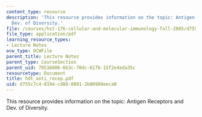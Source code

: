 ```yaml
---
content_type: resource
description: 'This resource provides information on the topic: Antigen Receptors and
  Dev. of Diversity.'
file: /courses/hst-176-cellular-and-molecular-immunology-fall-2005/d755c7c48194cd8880912b00989eeca0_hdt_anti_recep.pdf
file_type: application/pdf
learning_resource_types:
- Lecture Notes
ocw_type: OCWFile
parent_title: Lecture Notes
parent_type: CourseSection
parent_uid: 70516006-6b3c-70dc-617b-15f2e4eda35c
resourcetype: Document
title: hdt_anti_recep.pdf
uid: d755c7c4-8194-cd88-8091-2b00989eeca0
---
```

This resource provides information on the topic: Antigen Receptors and Dev. of Diversity.


